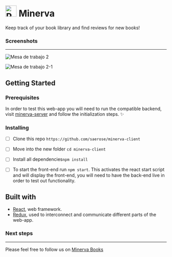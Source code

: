 <h1>
<img src=https://user-images.githubusercontent.com/33838693/47258243-ccbf3280-d498-11e8-9b3e-6c9bba6893cb.png alt="Raven" width=35 /> Minerva
</h1>

Keep track of your book library and find reviews for new books!

### Screenshots
---

![Mesa de trabajo 2](https://i.imgur.com/ClWQiSH.png)

![Mesa de trabajo 2-1](https://i.imgur.com/NNVOMLw.png)

## Getting Started
### Prerequisites

In order to test this web-app you will need to run the compatible backend, visit [minerva-server](https://github.com/saerose/minerva-server) and follow the initialization steps. ✨

### Installing

- [ ] Clone this repo `https://github.com/saerose/minerva-client`
- [ ] Move into the new folder `cd minerva-client`
- [ ] Install all dependencies`npm install`
- [ ] To start the front-end run `npm start`. This activates the react start script and will display the front-end, you will need to have the back-end live in order to test out functionality.


## Built with

- [React](https://reactjs.org/), web framework.
- [Redux](https://redux.js.org/), used to interconnect and communicate different parts of the web-app.

### Next steps
---

Please feel free to follow us on [Minerva Books](https://github.com/Minerva-Books)
